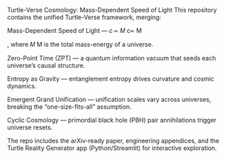 Turtle-Verse Cosmology: Mass-Dependent Speed of Light
This repository contains the unified Turtle-Verse framework, merging:

Mass-Dependent Speed of Light — 
𝑐
∝
𝑀
c∝
M
	​

, where 
𝑀
M is the total mass-energy of a universe.

Zero-Point Time (ZPT) — a quantum information vacuum that seeds each universe’s causal structure.

Entropy as Gravity — entanglement entropy drives curvature and cosmic dynamics.

Emergent Grand Unification — unification scales vary across universes, breaking the “one-size-fits-all” assumption.

Cyclic Cosmology — primordial black hole (PBH) pair annihilations trigger universe resets.

The repo includes the arXiv-ready paper, engineering appendices, and the Turtle Reality Generator app (Python/Streamlit) for interactive exploration.
